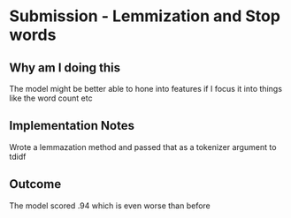 # Submission - Lemmization and Stop words

## Why am I doing this
The model might be better able to hone into features if I focus it into things like the word count etc

## Implementation Notes
Wrote a lemmazation method and passed that as a tokenizer argument to tdidf


## Outcome
The model scored .94 which is even worse than before

